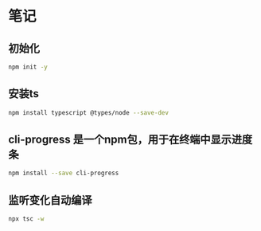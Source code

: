 # 笔记

## 初始化
```bash
npm init -y
```

## 安装ts
```bash
npm install typescript @types/node --save-dev
```

## cli-progress 是一个npm包，用于在终端中显示进度条

```bash
npm install --save cli-progress
```

## 监听变化自动编译
```bash
npx tsc -w
```